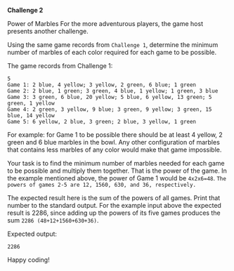 <b>Challenge 2</b>
</br>

Power of Marbles
For the more adventurous players, the game host presents another challenge.


Using the same game records from `Challenge 1`, 
determine the minimum number of marbles of each color required for each game to be possible.


The game records from Challenge 1:
```
5
Game 1: 2 blue, 4 yellow; 3 yellow, 2 green, 6 blue; 1 green
Game 2: 2 blue, 1 green; 3 green, 4 blue, 1 yellow; 1 green, 3 blue
Game 3: 3 green, 6 blue, 20 yellow; 5 blue, 6 yellow, 13 green; 5 green, 1 yellow
Game 4: 2 green, 3 yellow, 9 blue; 3 green, 9 yellow; 3 green, 15 blue, 14 yellow
Game 5: 6 yellow, 2 blue, 3 green; 2 blue, 3 yellow, 1 green
```
For example: for Game 1 to be possible there should be at least 4 yellow,
2 green and 6 blue marbles in the bowl. Any other configuration of marbles
that contains less marbles of any color would make that game impossible.


Your task is to find the minimum number of marbles needed for each game to be
possible and multiply them together. That is the power of the game. In the example
mentioned above, the power of Game 1 would be `4x2x6=48`. 
`The powers of games 2-5 are 12, 1560, 630, and 36, respectively.`


The expected result here is the sum of the powers of all games. Print that number
to the standard output. For the example input above the expected result is 2286,
since adding up the powers of its five games produces the sum `2286 (48+12+1560+630+36)`.


Expected output:

`2286`

Happy coding!